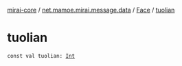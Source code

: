 [mirai-core](../../index.md) / [net.mamoe.mirai.message.data](../index.md) / [Face](index.md) / [tuolian](./tuolian.md)

# tuolian

`const val tuolian: `[`Int`](https://kotlinlang.org/api/latest/jvm/stdlib/kotlin/-int/index.html)